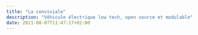 ```yaml
---
title: "La conviviale"
description: "Véhicule électrique low tech, open source et modulable"
date: 2021-08-07T11:47:17+02:00
---
```


